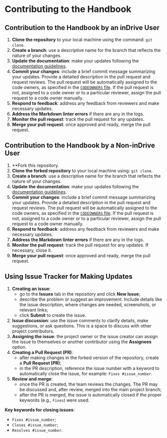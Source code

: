 # Contributing to the Handbook


## Contribution to the Handbook by an inDrive User

1. **Clone the repository** to your local machine using the command: `git clone`.
2. **Create a branch**: use a descriptive name for the branch that reflects the nature of your changes.
3. **Update the documentation**: make your updates following the [documentation guidelines](../../docs/documentation-culture/writing-guideline.md).
4. **Commit your changes**: include a brief commit message summarizing your updates. Provide a detailed description in the pull request and request reviews. The pull request will be automatically assigned to the code owners, as specified in the [`CODEOWNERS` file](../../CODEOWNERS). If the pull request is not, assigned to a code owner or to a particular reviewer, assign the pull request to a code owner manually.
5. **Respond to feedback**: address any feedback from reviewers and make necessary updates.
6. **Address the Markdown linter errors** if there are any in the logs.
7. **Monitor the pull request**: track the pull request for any updates.
8. **Merge your pull request**: once approved and ready, merge the pull request.


## Contribution to the Handbook by a Non-inDrive User

1. **Fork this repository.
2. **Clone the forked repository** to your local machine using: `git clone`.
3. **Create a branch**: use a descriptive name for the branch that reflects the nature of your changes.
4. **Update the documentation**: make your updates following the [documentation guidelines](../../docs/documentation-culture/writing-guideline.md).
5. **Commit your changes**: include a brief commit message summarizing your updates. Provide a detailed description in the pull request and request reviews. The pull request will be automatically assigned to the code owners, as specified in the [`CODEOWNERS` file](../../CODEOWNERS). If the pull request is not, assigned to a code owner or to a particular reviewer, assign the pull request to a code owner manually.
6. **Respond to feedback**: address any feedback from reviewers and make necessary updates.
7. **Address the Markdown linter errors** if there are any in the logs.
8. **Monitor the pull request**: track the pull request for any updates. If necessary, close it.
9. **Merge your pull request**: once approved and ready, merge the pull request.


## Using Issue Tracker for Making Updates

1. **Creating an issue**:
   * go to the **Issues** tab in the repository and click **New Issue**;
   * describe the problem or suggest an improvement. Include details like the issue description, where changes are needed, screenshots, or relevant links;
   * click **Submit** to create the issue.
2. **Issue discussion**: use the issue comments to clarify details, make suggestions, or ask questions. This is a space to discuss with other project contributors.
3. **Assigning the issue**: the project owner or the issue creator can assign the issue to themselves or another contributor using the **Assignees** option.
4. **Creating a Pull Request (PR)**:
   * after making changes in the forked version of the repository, create a **Pull Request (PR)**;
   * in the PR description, reference the issue number with a keyword to automatically close the issue, for example: `Fixes #issue_number`.
5. **Review and merge**:
   * once the PR is created, the team reviews the changes. The PR may be discussed and, after review, merged into the main project branch;
   * after the PR is merged, the issue is automatically closed if the proper keywords (e.g., `Fixes`) were used.

**Key keywords for closing issues**:

* `Fixes #issue_number`;
* `Closes #issue_number`;
* `Resolves #issue_number`.
